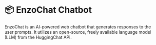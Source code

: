 # 📦 EnzoChat Chatbot

EnzoChat is an AI-powered web chatbot that generates responses to the user prompts. It utilizes an open-source, freely available language model (LLM) from the HuggingChat API.
